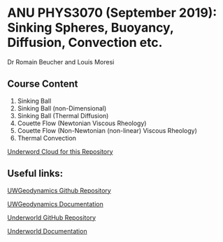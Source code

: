 # ANU PHYS3070 (September 2019): Sinking Spheres, Buoyancy, Diffusion, Convection etc.

Dr Romain Beucher and Louis Moresi

## Course Content

1. Sinking Ball
1. Sinking Ball (non-Dimensional)
1. Sinking Ball (Thermal Diffusion)
1. Couette Flow (Newtonian Viscous Rheology)
1. Couette Flow (Non-Newtonian (non-linear) Viscous Rheology)
1. Thermal Convection

[Underword Cloud for this Repository](http://user.cloud.underworldcode.org/user-redirect/lab?gh_repo=Underworld-Geodynamics-Education/ANU_PHYS3070&gh_path=CourseContent)

## Useful links:

[UWGeodynamics Github Repository](https://github.com/underworldcode/UWGeodynamics)

[UWGeodynamics Documentation](https://uwgeodynamics.readthedocs.io/en/latest/)

[Underworld GitHub Repository](https://github.com/underworldcode/underworld2)

[Underworld Documentation](https://underworld2.readthedocs.io/en/latest/)
